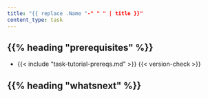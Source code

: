 ```yaml
---
title: "{{ replace .Name "-" " " | title }}"
content_type: task
---
```


<!-- overview -->

## {{% heading "prerequisites" %}}

* {{< include "task-tutorial-prereqs.md" >}} {{< version-check >}}

<!-- steps -->

<!-- discussion -->

<!-- Optional section; add links to information related to this topic. -->
## {{% heading "whatsnext" %}}

